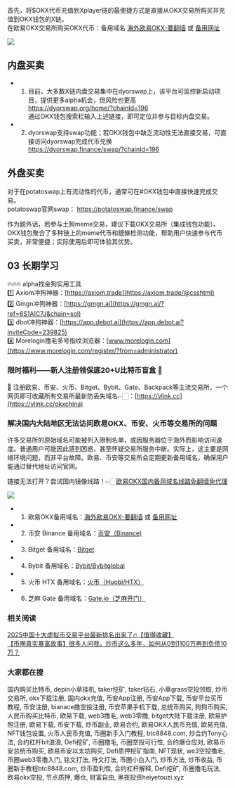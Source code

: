 首先，将$OKX代币充值到Xplayer链的最便捷方式是直接从OKX交易所购买并充值到OKX钱包的X链。  
在欧易OKX交易所购买OKX代币：备用域名 [海外欧易OKX-要翻墙](https://www.okx.com/join/18639032) 或 [备用网址](https://www.oucnyi.net/zh-hans/join/18639032)  

[![](https://307e939.webp.li/20250817070144409.png)](https://btc8848.com/top-10-exchanges)

## 内盘买卖
- 1. 目前，大多数X链内盘交易集中在dyorswap上，该平台可监控新启动项目，提供更多alpha机会，但风险也更高  
https://dyorswap.org/home/?chainId=196  
通过OKX钱包搜索栏输入上述链接，即可定位并参与目标内盘交易。  

- 2. dyorswap支持swap功能；若OKX钱包中缺乏流动性无法直接交易，可直接访问dyorswap完成代币兑换  
https://dyorswap.finance/swap/?chainId=196  

## 外盘买卖
对于在potatoswap上有流动性的代币，通常可在#OKX钱包中直接快速完成交易。  
potatoswap官网swap： https://potatoswap.finance/swap  

作为题外话，若参与土狗meme交易，建议下载OKX交易所（集成钱包功能）。OKX钱包聚合了多种链上的meme代币和貔貅检测功能，帮助用户快速参与代币买卖，非常便捷；实际使用后即可体验其优势。  

## 03 长期学习
🔥🔥🔥 alpha找金狗实用工具  
1️⃣ Axiom冲狗神器：[https://axiom.trade](https://axiom.trade/@csshtml)  
2️⃣ Gmgn冲狗神器：[https://gmgn.ai](https://gmgn.ai/?ref=6S1AIC7J&chain=sol)  
3️⃣ dbot冲狗神器：[https://app.debot.ai](https://app.debot.ai?inviteCode=239825)  
4️⃣ Morelogin撸毛多号指纹浏览器：[www.morelogin.com](https://www.morelogin.com/register/?from=administrator)  

### 限时福利——新人注册领保底20+U比特币盲盒 🎁
🎁 注册欧易、币安、火币、Bitget、Bybit、Gate、Backpack等主流交易所，一个网页即可收藏所有交易所最新防丢失域名👉🏻：[https://vlink.cc](https://vlink.cc/okxchina)  

### 解决国内大陆地区无法访问欧易OKX、币安、火币等交易所的问题
许多交易所的原始域名可能被列入限制名单，或因服务器位于海外而影响访问速度。普通用户可能因此感到困惑，甚至怀疑交易所服务中断。实际上，这主要是网络环境问题，而非平台故障。欧易、币安等交易所会定期更新备用域名，确保用户能通过替代地址访问官网。  

链接无法打开？尝试国内镜像线路！👉🏻[欧易OKX国内备用域名线路免翻墙免代理](https://vlink.cc/okxcn)  

[![](https://307e939.webp.li/20250812124552161.png)](https://vlink.cc/okxcn)  

- 1. 欧易OKX备用域名：[海外欧易OKX-要翻墙](https://www.okx.com/join/18639032) 或 [备用网址](https://www.oucnyi.net/zh-hans/join/18639032)  
- 2. 币安 Binance 备用域名：[币安（Binance)](https://accounts.binance.com/zh-CN/register?ref=36457687)  
- 3. Bitget 备用域名：[Bitget](https://www.bitget.com/zh-CN/referral/register?from=referral&clacCode=VRNEYUTR)  
- 4. Bybit 备用域名：[Bybit/Bybitglobal](https://www.bybitglobal.com/zh-MY/invite/?ref=VMKORMM)  
- 5. 火币 HTX 备用域名：[火币（Huobi/HTX）](https://www.htx.com/invite/zh-cn/1f?invite_code=whf45223)  
- 6. 芝麻 Gate 备用域名：[Gate.io（芝麻开门）](https://www.gate.io/zh/signup?ref_type=103&ref=A1ERAQ)  

### 相关阅读
[2025中国十大虚拟币交易平台最新排名出来了🔥【值得收藏】](https://btc8848.com/top-10-exchanges/)  
[【币圈真实暴富故事】很多人问我，炒币这么多年，如何从0到1100万再到负债10万？](https://heiyetouzi.xyz/biquanstory001/)  

### 大家都在搜
国内购买比特币, depin小草挂机, taker挖矿, taker钻石, 小草grass空投领取, 炒币交易所, okx下载注册, 国内okx充值, 币安App注册, 币安App下载, 币安平台买币教程, 币安注册, bianace撸空投注册, 币安苹果手机下载, 总统币购买, 狗狗币购买, 人民币购买比特币, 欧易下载, web3撸毛, web3零撸, bitget大陆下载注册, 欧易护照注册, 欧易下载, 币安下载, 炒币副业, 欧易合约, 欧易OKX人民币充值, 欧易充值, NFT钱包设置, 火币人民币充值, 币圈新手入门教程, btc8848.com, 炒合约Tony心法, 合约杠杆bit浪浪, Defi挖矿, 币圈撸毛, 币圈空投可行性, 合约爆仓应对, 欧易币安总统币购买, 欧易币安以太坊购买, Defi质押挖矿指南, NFT现状, we3空投撸毛, 币圈web3零撸入门, 铭文打法, 符文打法, 币圈小白入门, 炒币方法, 炒币收益, 币圈新手教程btc8848.com, 炒币盈利性, 合约杠杆解释, Defi挖矿, 币圈撸毛玩法, 欧易okx空投, 节点质押, 爆仓, 财富自由, 黑夜投资heiyetouzi.xyz
